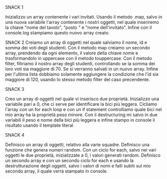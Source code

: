 SNACK 1

Inizializzo un array contenente i vari invitati.
Usando il metodo .map, salvo in una nuova variabile l'array contenente i nostri oggetti, nel quale inseriremo la chiave "nome del tavolo", "posto " e "nome dell'invitato".
Infine con il console.log stampiamo questo nuovo array creato.


SNACK 2
Creiamo un array di oggetti nel quale salviamo il nome, id e somma dei voti degli studenti.
Con il metodo map creiamo un secondo array, prendendo da ogni elemento, il valore della chiave nome e trasformandolo in uppercase con il metodo touppercase.
Con il metodo filter, filtriamo il nostro array degli studenti, controllando se la somma dei loro voti sia maggiore di 70. Se si verranno salvati in un nuovo array.
Infine per l'ultima lista dobbiamo solamente aggiungere la condizione che l'id sia maggiore di 120, usando lo stesso metodo filter del caso precendente.

SNACK 3

Creo un array di oggetti nel quale vi inserisco due proprietà.
Inizializzo una variabile pari a 0, che ci serve per identificare la bici più leggera.
Cicliamo l'array con un for each loop e con un if statement controlliamo quale bici nel mio array ha la proprietà peso minore.
Con il destructuring mi salvo in due variabili il peso e nome della bici più leggera e infine stampo in console il risultato usando il template literal

SNACK 4

Definisco un array di oggetti, relativo alla varie squadre.
Definisco una funzione che genera numeri random.
Con un ciclo for each, salvo nei vari oggetti le due proprietà, inizializzate a 0, i valori generati random.
Definisco un secondo array e con un secondo ciclo for each e usando la destrutturazione degli oggetti, salvo i valori di nomi e falli subiti sul mio secondo array, il quale verrà stampato in console.